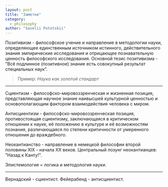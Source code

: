 ```yaml
---
layout: post
title: "Заметки"
category:
  - philosophy
author: "Savelii Pototskii"
---
```


Позитивизм - философское учение и направление в методологии науки, определяющее единственным источником истинного, действительного знания эмпирические исследования и отрицающее познавательную ценность философского исследования. Основной тезис позитивизма - "Всё подлинное (позитивное) знание есть совокупный результат специальных наук".
> Пример: *Наука как золотой стандарт*

---

Сциентизм - философско-мировоззренческая и жизненная позиция, представляющая научное знание наивысшей культурной ценностью и основополагающим фактором взаимодействия человека с миром.

Антисциентизм - философско-мировоззренческая позиция, противостоящая сциентизму, заключающаяся в критическом отношении к науке, её положению в культуре и её возможностям познания, различающаяся по степени критичности от умеренного отношения до враждебного.

Неокантианство - направление в немецкой философии второй половины XIX - начала XX веков.
Центральный лозунг неокантианцев: "Назад к Канту!".

Эпистемология = логика и методология науки.

---

Вернадский - сциентист.
Фейерабенд - антисциентист.